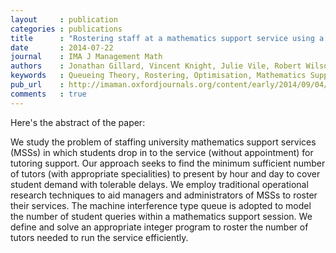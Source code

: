 ```yaml
---
layout     : publication
categories : publications
title      : "Rostering staff at a mathematics support service using a finite-source queueing model"
date       : 2014-07-22
journal    : IMA J Management Math
authors    : Jonathan Gillard, Vincent Knight, Julie Vile, Robert Wilson
keywords   : Queueing Theory, Rostering, Optimisation, Mathematics Support
pub_url    : http://imaman.oxfordjournals.org/content/early/2014/09/04/imaman.dpu017.abstract
comments   : true
---
```


Here's the abstract of the paper:

We study the problem of staffing university mathematics support services (MSSs) in which students drop in to the service (without appointment) for tutoring support. Our approach seeks to find the minimum sufficient number of tutors (with appropriate specialities) to present by hour and day to cover student demand with tolerable delays. We employ traditional operational research techniques to aid managers and administrators of MSSs to roster their services. The machine interference type queue is adopted to model the number of student queries within a mathematics support session. We define and solve an appropriate integer program to roster the number of tutors needed to run the service efficiently.
